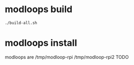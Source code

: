# modloops build

```
./build-all.sh
```

# modloops install

modloops are /tmp/modloop-rpi /tmp/modloop-rpi2
TODO
